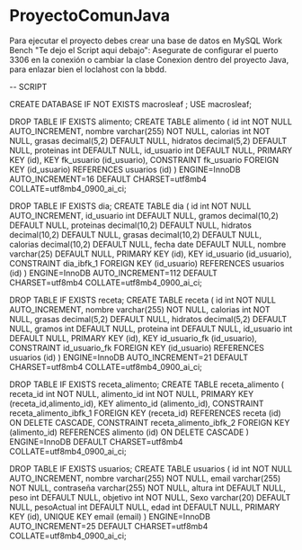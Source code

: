 # ProyectoComunJava

Para ejecutar el proyecto debes crear una base de datos en MySQL Work Bench "Te dejo el Script aqui debajo":
Asegurate de configurar el puerto 3306 en la conexión o cambiar la clase Conexion dentro del proyecto Java, para enlazar bien el loclahost con la bbdd.

-- SCRIPT

CREATE DATABASE IF NOT EXISTS macrosleaf ;
USE macrosleaf;

DROP TABLE IF EXISTS alimento;
CREATE TABLE alimento (
  id int NOT NULL AUTO_INCREMENT,
  nombre varchar(255) NOT NULL,
  calorias int NOT NULL,
  grasas decimal(5,2) DEFAULT NULL,
  hidratos decimal(5,2) DEFAULT NULL,
  proteinas int DEFAULT NULL,
  id_usuario int DEFAULT NULL,
  PRIMARY KEY (id),
  KEY fk_usuario (id_usuario),
  CONSTRAINT fk_usuario FOREIGN KEY (id_usuario) REFERENCES usuarios (id)
) ENGINE=InnoDB AUTO_INCREMENT=16 DEFAULT CHARSET=utf8mb4 COLLATE=utf8mb4_0900_ai_ci;

DROP TABLE IF EXISTS dia;
CREATE TABLE dia (
  id int NOT NULL AUTO_INCREMENT,
  id_usuario int DEFAULT NULL,
  gramos decimal(10,2) DEFAULT NULL,
  proteinas decimal(10,2) DEFAULT NULL,
  hidratos decimal(10,2) DEFAULT NULL,
  grasas decimal(10,2) DEFAULT NULL,
  calorias decimal(10,2) DEFAULT NULL,
  fecha date DEFAULT NULL,
  nombre varchar(25) DEFAULT NULL,
  PRIMARY KEY (id),
  KEY id_usuario (id_usuario),
  CONSTRAINT dia_ibfk_1 FOREIGN KEY (id_usuario) REFERENCES usuarios (id)
) ENGINE=InnoDB AUTO_INCREMENT=112 DEFAULT CHARSET=utf8mb4 COLLATE=utf8mb4_0900_ai_ci;

DROP TABLE IF EXISTS receta;
CREATE TABLE receta (
  id int NOT NULL AUTO_INCREMENT,
  nombre varchar(255) NOT NULL,
  calorias int NOT NULL,
  grasas decimal(5,2) DEFAULT NULL,
  hidratos decimal(5,2) DEFAULT NULL,
  gramos int DEFAULT NULL,
  proteina int DEFAULT NULL,
  id_usuario int DEFAULT NULL,
  PRIMARY KEY (id),
  KEY id_usuario_fk (id_usuario),
  CONSTRAINT id_usuario_fk FOREIGN KEY (id_usuario) REFERENCES usuarios (id)
) ENGINE=InnoDB AUTO_INCREMENT=21 DEFAULT CHARSET=utf8mb4 COLLATE=utf8mb4_0900_ai_ci;

DROP TABLE IF EXISTS receta_alimento;
CREATE TABLE receta_alimento (
  receta_id int NOT NULL,
  alimento_id int NOT NULL,
  PRIMARY KEY (receta_id,alimento_id),
  KEY alimento_id (alimento_id),
  CONSTRAINT receta_alimento_ibfk_1 FOREIGN KEY (receta_id) REFERENCES receta (id) ON DELETE CASCADE,
  CONSTRAINT receta_alimento_ibfk_2 FOREIGN KEY (alimento_id) REFERENCES alimento (id) ON DELETE CASCADE
) ENGINE=InnoDB DEFAULT CHARSET=utf8mb4 COLLATE=utf8mb4_0900_ai_ci;

DROP TABLE IF EXISTS usuarios;
CREATE TABLE usuarios (
  id int NOT NULL AUTO_INCREMENT,
  nombre varchar(255) NOT NULL,
  email varchar(255) NOT NULL,
  contraseña varchar(255) NOT NULL,
  altura int DEFAULT NULL,
  peso int DEFAULT NULL,
  objetivo int NOT NULL,
  Sexo varchar(20) DEFAULT NULL,
  pesoActual int DEFAULT NULL,
  edad int DEFAULT NULL,
  PRIMARY KEY (id),
  UNIQUE KEY email (email)
) ENGINE=InnoDB AUTO_INCREMENT=25 DEFAULT CHARSET=utf8mb4 COLLATE=utf8mb4_0900_ai_ci;


